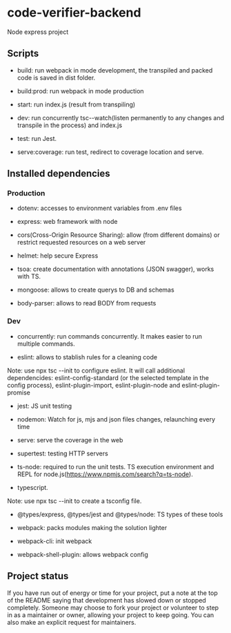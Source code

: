 # code-verifier-backend

Node express project

## Scripts

- build: run webpack in mode development, the transpiled and packed code is saved in dist folder.

- build:prod: run webpack in mode production

- start: run index.js (result from transpiling)

- dev: run concurrently tsc--watch(listen permanently to any changes and transpile in the process) and index.js

- test: run Jest.

- serve:coverage: run test, redirect to coverage location and serve.

## Installed dependencies

### Production

- dotenv: accesses to environment variables from .env files

- express: web framework with node

- cors(Cross-Origin Resource Sharing): allow (from  different domains) or restrict requested resources on a web server

- helmet: help secure Express

- tsoa: create documentation with annotations (JSON swagger), works with TS.

- mongoose: allows to create querys to DB and schemas

- body-parser: allows to read BODY from requests

### Dev

- concurrently: run commands concurrently. It makes easier to run multiple commands. 

- eslint: allows to stablish rules for a cleaning code

Note: use npx tsc --init to configure eslint. It will call additional dependencides: eslint-config-standard (or the selected template in the config process), eslint-plugin-import, eslint-plugin-node and eslint-plugin-promise

- jest: JS unit testing

- nodemon: Watch for js, mjs and json files changes, relaunching every time

- serve: serve the coverage in the web

- supertest: testing HTTP servers

- ts-node: required to run the unit tests. TS execution environment and REPL for node.js(https://www.npmjs.com/search?q=ts-node).

- typescript. 

Note: use npx tsc --init to create a tsconfig file.

- @types/express, @types/jest and @types/node: TS types of these tools

- webpack: packs modules making the solution lighter

- webpack-cli: init webpack

- webpack-shell-plugin: allows webpack config

## Project status
If you have run out of energy or time for your project, put a note at the top of the README saying that development has slowed down or stopped completely. Someone may choose to fork your project or volunteer to step in as a maintainer or owner, allowing your project to keep going. You can also make an explicit request for maintainers.
